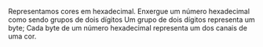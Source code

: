 Representamos cores em hexadecimal.
Enxergue um número hexadecimal como sendo grupos de dois dígitos
Um grupo de dois dígitos representa um byte;
Cada byte de um número hexadecimal representa um dos canais de uma cor.

